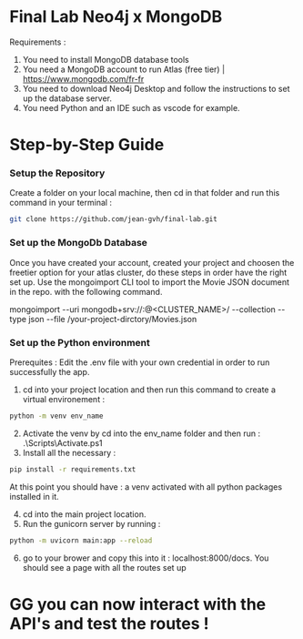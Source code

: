 # Final Lab Neo4j x MongoDB 


Requirements :
1. You need to install MongoDB database tools
1. You need a MongoDB account to run Atlas (free tier) | https://www.mongodb.com/fr-fr
2. You need to download Neo4j Desktop and follow the instructions to set up the database server.
3. You need Python and an IDE such as vscode for example.


# Step-by-Step Guide


### Setup the Repository
Create a folder on your local machine, then cd in that folder and run this command in your terminal : 
``` bash
git clone https://github.com/jean-gvh/final-lab.git
```

### Set up the MongoDb Database
Once you have created your account, created your project and choosen the freetier option for your atlas cluster, do these steps in order have the right set up.
Use the mongoimport CLI tool to import the Movie JSON document in the repo. with the following command.


mongoimport --uri 
mongodb+srv://<USERNAME>:<PASSWORD>@<CLUSTER_NAME>/<DATABASE> --collection <COLLECTION> --type json --file /your-project-dirctory/Movies.json 


### Set up the Python environment
Prerequites :
Edit the .env file with your own credential in order to run successfully the app.
1. cd into your project location and then run this command to create a virtual environement :
``` bash 
python -m venv env_name
```
2. Activate the venv by cd into the env_name folder and then run : .\Scripts\Activate.ps1
3. Install all the necessary :
```bash
pip install -r requirements.txt
```
At this point you should have : a venv activated with all python packages installed in it.

4. cd into the main project location.
5. Run the gunicorn server by running :  
``` bash 
python -m uvicorn main:app --reload
```
6. go to your brower and copy this into it : localhost:8000/docs. You should see a page with all the routes set up


# GG you can now interact with the API's and test the routes !
   






